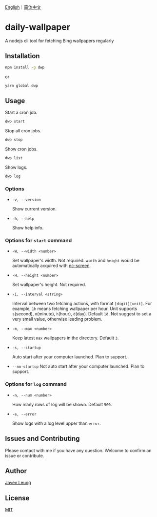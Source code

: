 <a href="README.md">English</a>｜<a href="README.zh_CN.md">简体中文</a>

# daily-wallpaper

A nodejs cli tool for fetching Bing wallpapers regularly

## Installation

```sh
npm install -g dwp
```

or

```sh
yarn global dwp
```

## Usage

Start a cron job.

```bash
dwp start
```

Stop all cron jobs.

```bash
dwp stop
```

Show cron jobs.

```sh
dwp list
```

Show logs.

```sh
dwp log
```

### Options

-   `-v, --version`

    Show current version.

-   `-h, --help`

    Show help info.

### Options for `start` command

-   `-W, --width <number>`

    Set wallpaper's width. Not required. `width` and `height` would be automatically acquired with [nc-screen](https://github.com/avennn/nc-screen).

-   `-H, --height <number>`

    Set wallpaper's height. Not required.

-   `-i, --interval <string>`

    Interval between two fetching actions, with format `[digit][unit]`. For example, `1h` means fetching wallpaper per hour. Unit supports `s`(second), `m`(minute), `h`(hour), `d`(day). Default `1d`. Not suggest to set a very small value, otherwise leading problem.

-   `-m, --max <number>`

    Keep latest `max` wallpapers in the directory. Default `3`.

-   `-s, --startup`

    Auto start after your computer launched. Plan to support.

-   `--no-startup`
    Not auto start after your computer launched. Plan to support.

### Options for `log` command

-   `-n, --num <number>`

    How many rows of log will be shown. Default `500`.

-   `-e, --error`

    Show logs with a log level upper than `error`.

## Issues and Contributing

Please contact with me if you have any question. Welcome to confirm an issue or contribute.

## Author

[Javen Leung](https://github.com/avennn)

## License

[MIT](./LICENSE)
